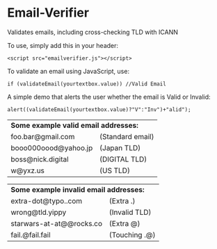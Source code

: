 # Email-Verifier
Validates emails, including cross-checking TLD with ICANN

To use, simply add this in your header:

    <script src="emailverifier.js"></script>

To validate an email using JavaScript, use:

    if (validateEmail(yourtextbox.value)) //Valid Email

A simple demo that alerts the user whether the email is Valid or Invalid:

    alert((validateEmail(yourtextbox.value)?"V":"Inv")+"alid");


<table>
	<tr><td colspan=2><b>Some example valid email addresses:</b></td></tr>
	<tr><td>foo.bar@gmail.com</td><td>(Standard email)</td></tr>
    <tr><td>booo000oood@yahoo.jp</td>      <td>(Japan TLD)</td></tr>
    <tr><td>boss@nick.digital</td>         <td>(DIGITAL TLD)</td></tr>
    <tr><td>w@yxz.us</td>                  <td>(US TLD)</td></tr>
</table>

<table>
<tr><td colspan=2><b>Some example invalid email addresses:</b></td></tr>
    <tr><td>extra-dot@typo..com</td><td>(Extra .)</td></tr>
    <tr><td>wrong@tld.yippy</td><td>(Invalid TLD)</td></tr>
    <tr><td>starwars-at-at@@rocks.co</td><td>(Extra @)</td></tr>
    <tr><td>fail.@fail.fail</td><td>(Touching .@)</td></tr>
</table>
